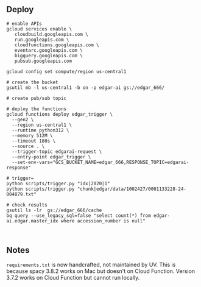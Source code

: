 #

## Deploy

```shell
# enable APIs
gcloud services enable \
   cloudbuild.googleapis.com \
   run.googleapis.com \
   cloudfunctions.googleapis.com \
   eventarc.googleapis.com \
   bigquery.googleapis.com \
   pubsub.googleapis.com

gcloud config set compute/region us-central1

# create the bucket
gsutil mb -l us-central1 -b on -p edgar-ai gs://edgar_666/

# create pub/sub topic

# deploy the functions
gcloud functions deploy edgar_trigger \
  --gen2 \
  --region us-central1 \
  --runtime python312 \
  --memory 512M \
  --timeout 180s \
  --source . \
  --trigger-topic edgarai-request \
  --entry-point edgar_trigger \
  --set-env-vars="GCS_BUCKET_NAME=edgar_666,RESPONSE_TOPIC=edgarai-response"

# trigger=
python scripts/trigger.py "idx|2020|1"
python scripts/trigger.py "chunk|edgar/data/1002427/0001133228-24-004879.txt"

# check results
gsutil ls -lr  gs://edgar_666/cache
bq query --use_legacy_sql=false "select count(*) from edgar-ai.edgar.master_idx where accession_number is null"



```

## Notes
```requirements.txt``` is now handcrafted, not maintained by UV. This is because spacy 3.8.2 works on Mac but doesn't on Cloud Function. Version 3.7.2 works on Cloud Function but cannot run locally.
